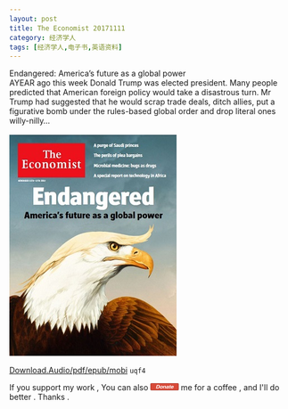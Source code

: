 ```yaml
---
layout: post
title: The Economist 20171111
category: 经济学人
tags: [经济学人,电子书,英语资料]
---
```



Endangered: America’s future as a global power <br/>
AYEAR ago this week Donald Trump was elected president. Many people predicted that American foreign policy would take a disastrous turn. Mr Trump had suggested that he would scrap trade deals, ditch allies, put a figurative bomb under the rules-based global order and drop literal ones willy-nilly… <br/><br/>
![](/images/the-economist/2017-11-11-the-economist.png)




[Download.Audio/pdf/epub/mobi](https://pan.baidu.com/share/init?surl=jH4sZNS) `uqf4` <br/>


If you support my work , You can also <a href="https://camplus.github.io/donate.html" title="谢谢支持"><img src="/images/donate/DonateButton.png" width="50.63" height="13.63" ></a> me for a coffee , and I'll do better . Thanks .
 
